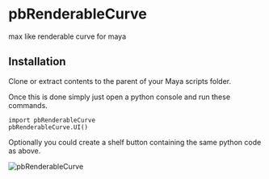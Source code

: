 pbRenderableCurve
=================

max like renderable curve for maya

Installation
------------
Clone or extract contents to the parent of your Maya scripts folder.

Once this is done simply just open a python console and run these commands. 
```
import pbRenderableCurve
pbRenderableCurve.UI()
```
Optionally you could create a shelf button containing the same python code as above.

![pbRenderableCurve](https://rsggassets.nyc3.digitaloceanspaces.com/assets/images/pbRenderableCurve02.jpg)
